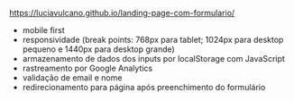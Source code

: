 https://luciavulcano.github.io/landing-page-com-formulario/


- mobile first
- responsividade (break points: 768px para tablet; 1024px para desktop pequeno e 1440px para desktop grande)
- armazenamento de dados dos inputs por localStorage com JavaScript
- rastreamento por Google Analytics 
- validação de email e nome
- redirecionamento para página após preenchimento do formulário
